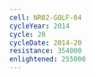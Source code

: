 ```yaml
---
cell: NR02-GOLF-04
cycleYear: 2014
cycle: 20
cycleDate: 2014-20
resistance: 354000
enlightened: 255000
---
```

